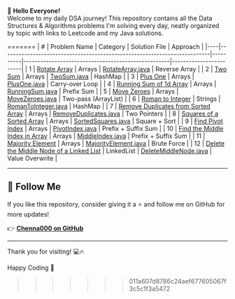 👋 **Hello Everyone!**  
Welcome to my daily DSA journey! This repository contains all the Data Structures & Algorithms problems I'm solving every day, neatly organized by topic with links to Leetcode and my Java solutions.

=======
| #  | Problem Name                                                             | Category | Solution File                                       | Approach               |
|----|--------------------------------------------------------------------------|----------|----------------------------------------------------|------------------------|
| 1  | [Rotate Array](https://leetcode.com/problems/rotate-array/)             | Arrays   | [RotateArray.java](Arrays/RotateArray.java)         | Reverse Array          |
| 2  | [Two Sum](https://leetcode.com/problems/two-sum/)                        | Arrays   | [TwoSum.java](Arrays/TwoSum.java)                   | HashMap                |
| 3  | [Plus One](https://leetcode.com/problems/plus-one/)                      | Arrays   | [PlusOne.java](Arrays/PlusOne.java)                 | Carry-over Loop        |
| 4  | [Running Sum of 1d Array](https://leetcode.com/problems/running-sum-of-1d-array/) | Arrays   | [RunningSum.java](Arrays/RunningSum.java)           | Prefix Sum             |
| 5  | [Move Zeroes](https://leetcode.com/problems/move-zeroes/)               | Arrays   | [MoveZeroes.java](Arrays/MoveZeroes.java)           | Two-pass (ArrayList)   |
| 6  | [Roman to Integer](https://leetcode.com/problems/roman-to-integer/)     | Strings  | [RomanToInteger.java](Arrays/RomanToInteger.java)  | HashMap       |
| 7  | [Remove Duplicates from Sorted Array](https://leetcode.com/problems/remove-duplicates-from-sorted-array/) | Arrays | [RemoveDuplicates.java](Arrays/RemoveDuplicates.java) | Two Pointers |
| 8  | [Squares of a Sorted Array](https://leetcode.com/problems/squares-of-a-sorted-array/) | Arrays | [SortedSquares.java](Arrays/SortedSquares.java) | Square + Sort |
| 9  | [Find Pivot Index](https://leetcode.com/problems/find-pivot-index/) | Arrays | [PivotIndex.java](Arrays/PivotIndex.java) | Prefix + Suffix Sum |
| 10 | [Find the Middle Index in Array](https://leetcode.com/problems/find-the-middle-index-in-array/) | Arrays | [MiddleIndex.java](Arrays/MiddleIndex.java) | Prefix + Suffix Sum |
| 11 | [Majority Element](https://leetcode.com/problems/majority-element/) | Arrays | [MajorityElement.java](Arrays/MajorityElement.java) | Brute Force |
| 12 | [Delete the Middle Node of a Linked List](https://leetcode.com/problems/delete-the-middle-node-of-a-linked-list/) | LinkedList | [DeleteMiddleNode.java](LinkedList/DeleteMiddleNode.java) | Value Overwrite |

---

## 📌 Follow Me

If you like this repository, consider giving it a ⭐ and follow me on GitHub for more updates!

👉 [**Chenna000 on GitHub**](https://github.com/Chenna000)

---

Thank you for visiting! 💻🔥  

Happy Coding 💙
>>>>>>> 011a607d8786c24aef677605067f3c5c1f3a5472
